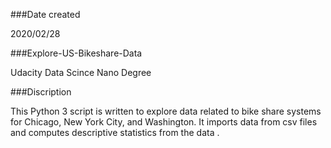 
###Date created

2020/02/28

###Explore-US-Bikeshare-Data

Udacity Data Scince Nano Degree 


###Discription 

This Python 3 script is written to explore data related to bike share systems for Chicago, New York City, and Washington. It imports data from csv files and computes descriptive statistics from the data .
